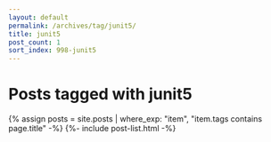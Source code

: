 ```yaml
---
layout: default
permalink: /archives/tag/junit5/
title: junit5
post_count: 1
sort_index: 998-junit5
---
```

<h1 class="page-heading">Posts tagged with junit5</h1>
{% assign posts = site.posts | where_exp: "item", "item.tags contains page.title" -%}
{%- include post-list.html -%}
